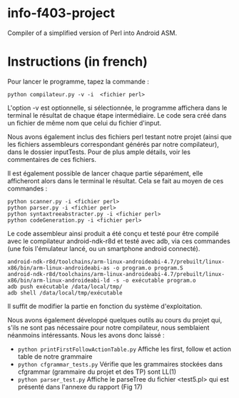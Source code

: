 info-f403-project
=================

Compiler of a simplified version of Perl into Android ASM.

# Instructions (in french)

Pour lancer le programme, tapez la commande :

	python compilateur.py -v -i  <fichier perl>

L'option -v est optionnelle, si sélectionnée, le programme affichera dans le terminal le résultat de chaque étape intermédiaire.
Le code sera créé dans un fichier de même nom que celui du fichier d'input.

Nous avons également inclus des fichiers perl testant notre projet (ainsi que les fichiers assembleurs correspondant générés par notre compilateur), dans le dossier inputTests. Pour de plus ample détails, voir les commentaires de ces fichiers.

Il est également possible de lancer chaque partie séparément, elle afficheront alors dans le terminal le résultat.
Cela se fait au moyen de ces commandes :

	python scanner.py -i <fichier perl>
	python parser.py -i <fichier perl>
	python syntaxtreeabstracter.py -i <fichier perl>
	python codeGeneration.py -i <fichier perl>

Le code assembleur ainsi produit a été conçu et testé pour être compilé avec le compilateur android-ndk-r8d et testé avec adb, via ces commandes (une fois l'émulateur lancé, ou un smartphone android connecté).

	android-ndk-r8d/toolchains/arm-linux-androideabi-4.7/prebuilt/linux-x86/bin/arm-linux-androideabi-as -o program.o program.S
	android-ndk-r8d/toolchains/arm-linux-androideabi-4.7/prebuilt/linux-x86/bin/arm-linux-androideabi-ld -s -o exécutable program.o
	adb push exécutable /data/local/tmp/
	adb shell /data/local/tmp/exécutable

Il suffit de modifier la partie <linux-x86> en fonction du système d'exploitation.

Nous avons également développé quelques outils au cours du projet qui, s'ils ne sont pas nécessaire pour notre compilateur, nous semblaient néanmoins intéressants. Nous les avons donc laissé :
* `python printFirstFollowActionTable.py` Affiche les first, follow et action table de notre grammaire
* `python cfgrammar_tests.py` Vérifie que les grammaires stockées dans cfgrammar (grammaire du projet et des TP) sont LL(1)
* `python parser_test.py` Affiche le parseTree du fichier <test5.pl> qui est présenté dans l'annexe du rapport (Fig 17)
